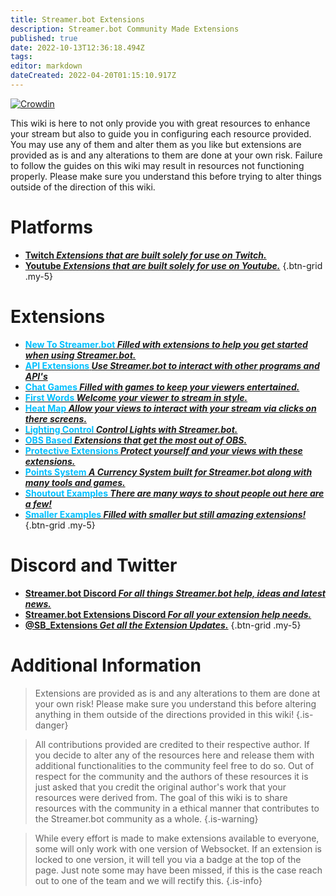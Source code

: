 ```yaml
---
title: Streamer.bot Extensions
description: Streamer.bot Community Made Extensions
published: true
date: 2022-10-13T12:36:18.494Z
tags: 
editor: markdown
dateCreated: 2022-04-20T01:15:10.917Z
---
```


[![Crowdin](https://badges.crowdin.net/streamer-bot-extensions-wiki/localized.svg)](https://translate.botextensions.dev/project/streamer-bot-extensions-wiki)


This wiki is here to not only provide you with great resources to enhance your stream but also to guide you in configuring each resource provided. You may use any of them and alter them as you like but extensions are provided as is and any alterations to them are done at your own risk. Failure to follow the guides on this wiki may result in resources not functioning properly. Please make sure you understand this before trying to alter things outside of the direction of this wiki.
# Platforms

- [<i class="mdi mdi-twitch text--twitch"></i> **Twitch *Extensions that are built solely for use on Twitch.***](/en/extensions/twitch)
- [<i class="mdi mdi-youtube text--youtube" ></i> **Youtube *Extensions that are built solely for use on Youtube.***](/en/extensions/youtube/youtube)
{.btn-grid .my-5}

# Extensions


- [ <i class="mdi mdi-new-box" style="color: deepskyblue;"></i> **<span style="color: deepskyblue;">New To Streamer.bot</span> *Filled with extensions to help you get started when using Streamer.bot.*** ](/en/extensions/new-to-sb)
-  [<i class="mdi mdi-api" style="color: deepskyblue"></i> **<span style="color: deepskyblue">API Extensions</span> *Use Streamer.bot to interact with other programs and API's***](/en/extensions/api-extensions)
- [<i class="mdi mdi-dice-6" style="color: deepskyblue"></i> **<span style="color: deepskyblue">Chat Games</span> *Filled with games to keep your viewers entertained.***](/en/extensions/chat-games)
- [<i class="mdi mdi-chat" style="color: deepskyblue"></i> **<span style="color: deepskyblue">First Words</span> *Welcome your viewer to stream in style.***](/en/extensions/first-words)
- [<i class="mdi mdi-cursor-default-click" style="color: deepskyblue"></i> **<span style="color: deepskyblue">Heat Map</span> *Allow your views to interact with your stream via clicks on there screens.***](/en/extensions/heat-map/heat-map)
- [<i class="mdi mdi-lightbulb-on" style="color: deepskyblue"></i> **<span style="color: deepskyblue">Lighting Control</span> *Control Lights with Streamer.bot.***](/en/extensions/lighting-control/lighting-control-links)
- [<i class="mdi mdi-antenna" style="color: deepskyblue"></i> **<span style="color: deepskyblue">OBS Based</span> *Extensions that get the most out of OBS.***](/en/extensions/obs-based-extensions)
- [<i class="mdi mdi-shield-half-full" style="color: deepskyblue"></i> **<span style="color: deepskyblue">Protective Extensions</span> *Protect yourself and your views with these extensions.***](/en/extensions/protective-extensions)
- [<i class="fas fa-coins" style="color: deepskyblue"></i> **<span style="color: deepskyblue">Points System</span> *A Currency System built for Streamer.bot along with many tools and games.***](/en/extensions/points-system)
- [<i class="mdi mdi-bullhorn" style="color: deepskyblue"></i> **<span style="color: deepskyblue">Shoutout Examples</span> *There are many ways to shout people out here are a few!***](/en/extensions/shoutouts/shoutout-examples)
- [<i class="fas fa-heart" style="color: deepskyblue"></i> **<span style="color: deepskyblue">Smaller Examples</span> *Filled with smaller but still amazing extensions!***](/en/extensions/smaller-extensions)
{.btn-grid .my-5}



 
# Discord and Twitter
- [<i class="mdi mdi-discord text--discord"></i>**Streamer.bot Discord *For all things Streamer.bot help, ideas and latest news.***](https://discord.gg/6jBaYeatnZ)
- [<i class="mdi mdi-discord text--discord"></i>**Streamer.bot Extensions Discord *For all your extension help needs.***](https://discord.gg/a9ttKtkUZ7)
- [<i class="mdi mdi-twitter" style="color:skyblue"></i> **@SB_Extensions *Get all the Extension Updates.***](https://twitter.com/SB_Extensions)
{.btn-grid .my-5}

# Additional Information

>Extensions are provided as is and any alterations to them are done at your own risk!
Please make sure you understand this before altering anything in them outside of the directions provided in this wiki!
{.is-danger}

>All contributions provided are credited to their respective author.
If you decide to alter any of the resources here and release them with additional functionalities to the community feel free to do so.
Out of respect for the community and the authors of these resources it is just asked that you credit the original author's work that your resources were derived from.
The goal of this wiki is to share resources with the community in a ethical manner that contributes to the Streamer.bot community as a whole.
{.is-warning}

> While every effort is made to make extensions available to everyone, some will only work with one version of Websocket. If an extension is locked to one version, it will tell you via a badge at the top of the page. Just note some may have been missed, if this is the case reach out to one of the team and we will rectify this. {.is-info}